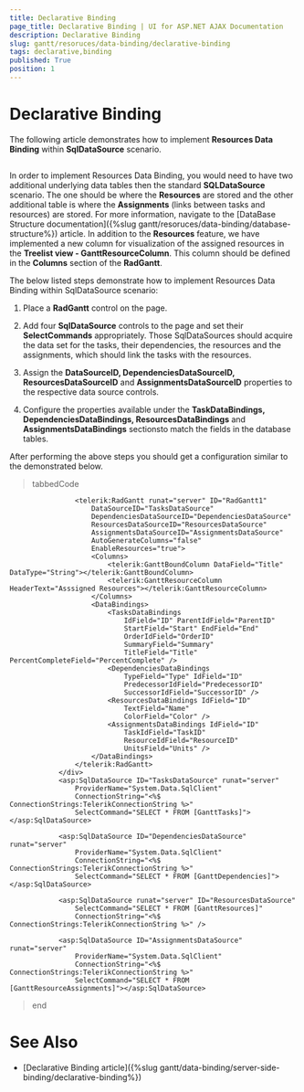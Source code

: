 ```yaml
---
title: Declarative Binding
page_title: Declarative Binding | UI for ASP.NET AJAX Documentation
description: Declarative Binding
slug: gantt/resoruces/data-binding/declarative-binding
tags: declarative,binding
published: True
position: 1
---
```


# Declarative Binding



The following article demonstrates how to implement __Resources Data Binding__ within __SqlDataSource__ scenario.

## 

In order to implement Resources Data Binding, you would need to have two additional underlying data tables then the standard __SQLDataSource__ scenario. The one should be where the __Resources__ are stored and the other additional table is where the __Assignments__ (links between tasks and resources) are stored. For more information, navigate to the [DataBase Structure documentation]({%slug gantt/resoruces/data-binding/database-structure%}) article. In addition to the __Resources__ feature, we have implemented a new column for visualization of the assigned resources in the __Treelist view - GanttResourceColumn__. This column should be defined in the __Columns__ section of the __RadGantt__.

The below listed steps demonstrate how to implement Resources Data Binding within SqlDataSource scenario:

1. Place a __RadGantt__ control on the page.

1. Add four __SqlDataSource__ controls to the page and set their __SelectCommands__ appropriately. Those SqlDataSources should acquire the data set for the tasks, their dependencies, the resources and the assignments, which should link the tasks with the resources.

1. Assign the __DataSourceID, DependenciesDataSourceID, ResourcesDataSourceID__ and __AssignmentsDataSourceID__ properties to the respective data source controls.

1. Configure the properties available under the __TaskDataBindings, DependenciesDataBindings, ResourcesDataBindings__ and __AssignmentsDataBindings__ sectionsto match the fields in the database tables.

After performing the above steps you should get a configuration similar to the demonstrated below.

>tabbedCode

````ASPNET
	            <telerik:RadGantt runat="server" ID="RadGantt1"
	                DataSourceID="TasksDataSource"
	                DependenciesDataSourceID="DependenciesDataSource"
	                ResourcesDataSourceID="ResourcesDataSource"
	                AssignmentsDataSourceID="AssignmentsDataSource"
	                AutoGenerateColumns="false"
	                EnableResources="true">
	                <Columns>
	                    <telerik:GanttBoundColumn DataField="Title" DataType="String"></telerik:GanttBoundColumn>
	                    <telerik:GanttResourceColumn HeaderText="Asssigned Resources"></telerik:GanttResourceColumn>
	                </Columns>
	                <DataBindings>
	                    <TasksDataBindings
	                        IdField="ID" ParentIdField="ParentID"
	                        StartField="Start" EndField="End"
	                        OrderIdField="OrderID"
	                        SummaryField="Summary"
	                        TitleField="Title" PercentCompleteField="PercentComplete" />
	                    <DependenciesDataBindings
	                        TypeField="Type" IdField="ID"
	                        PredecessorIdField="PredecessorID"
	                        SuccessorIdField="SuccessorID" />
	                    <ResourcesDataBindings IdField="ID"
	                        TextField="Name"
	                        ColorField="Color" />
	                    <AssignmentsDataBindings IdField="ID"
	                        TaskIdField="TaskID"
	                        ResourceIdField="ResourceID"
	                        UnitsField="Units" />
	                </DataBindings>
	            </telerik:RadGantt>
	        </div>
	        <asp:SqlDataSource ID="TasksDataSource" runat="server"
	            ProviderName="System.Data.SqlClient"
	            ConnectionString="<%$ ConnectionStrings:TelerikConnectionString %>"
	            SelectCommand="SELECT * FROM [GanttTasks]"></asp:SqlDataSource>
	
	        <asp:SqlDataSource ID="DependenciesDataSource" runat="server"
	            ProviderName="System.Data.SqlClient"
	            ConnectionString="<%$ ConnectionStrings:TelerikConnectionString %>"
	            SelectCommand="SELECT * FROM [GanttDependencies]"></asp:SqlDataSource>
	
	        <asp:SqlDataSource runat="server" ID="ResourcesDataSource"
	            SelectCommand="SELECT * FROM [GanttResources]"
	            ConnectionString="<%$ ConnectionStrings:TelerikConnectionString %>" />
	
	        <asp:SqlDataSource ID="AssignmentsDataSource" runat="server"
	            ProviderName="System.Data.SqlClient"
	            ConnectionString="<%$ ConnectionStrings:TelerikConnectionString %>"
	            SelectCommand="SELECT * FROM [GanttResourceAssignments]"></asp:SqlDataSource>
````


>end

# See Also

 * [Declarative Binding article]({%slug gantt/data-binding/server-side-binding/declarative-binding%})
